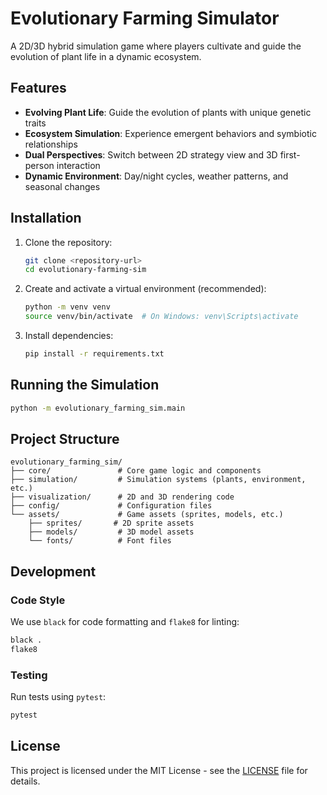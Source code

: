 # Evolutionary Farming Simulator

A 2D/3D hybrid simulation game where players cultivate and guide the evolution of plant life in a dynamic ecosystem.

## Features

- **Evolving Plant Life**: Guide the evolution of plants with unique genetic traits
- **Ecosystem Simulation**: Experience emergent behaviors and symbiotic relationships
- **Dual Perspectives**: Switch between 2D strategy view and 3D first-person interaction
- **Dynamic Environment**: Day/night cycles, weather patterns, and seasonal changes

## Installation

1. Clone the repository:
   ```bash
   git clone <repository-url>
   cd evolutionary-farming-sim
   ```

2. Create and activate a virtual environment (recommended):
   ```bash
   python -m venv venv
   source venv/bin/activate  # On Windows: venv\Scripts\activate
   ```

3. Install dependencies:
   ```bash
   pip install -r requirements.txt
   ```

## Running the Simulation

```bash
python -m evolutionary_farming_sim.main
```

## Project Structure

```
evolutionary_farming_sim/
├── core/               # Core game logic and components
├── simulation/         # Simulation systems (plants, environment, etc.)
├── visualization/      # 2D and 3D rendering code
├── config/             # Configuration files
└── assets/             # Game assets (sprites, models, etc.)
    ├── sprites/       # 2D sprite assets
    ├── models/         # 3D model assets
    └── fonts/          # Font files
```

## Development

### Code Style

We use `black` for code formatting and `flake8` for linting:

```bash
black .
flake8
```

### Testing

Run tests using `pytest`:

```bash
pytest
```

## License

This project is licensed under the MIT License - see the [LICENSE](LICENSE) file for details.
